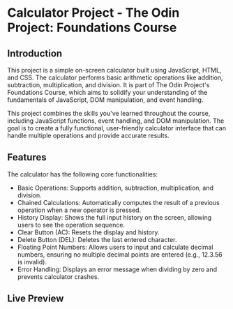 # Calculator Project - The Odin Project: Foundations Course

## Introduction
This project is a simple on-screen calculator built using JavaScript, HTML, and CSS. The calculator performs basic arithmetic operations like addition, subtraction, multiplication, and division. It is part of The Odin Project's Foundations Course, which aims to solidify your understanding of the fundamentals of JavaScript, DOM manipulation, and event handling.

This project combines the skills you've learned throughout the course, including JavaScript functions, event handling, and DOM manipulation. The goal is to create a fully functional, user-friendly calculator interface that can handle multiple operations and provide accurate results.

## Features
The calculator has the following core functionalities:
- Basic Operations: Supports addition, subtraction, multiplication, and division.
- Chained Calculations: Automatically computes the result of a previous operation when a new operator is pressed.
- History Display: Shows the full input history on the screen, allowing users to see the operation sequence.
- Clear Button (AC): Resets the display and history.
- Delete Button (DEL): Deletes the last entered character.
- Floating Point Numbers: Allows users to input and calculate decimal numbers, ensuring no multiple decimal points are entered (e.g., 12.3.56 is invalid).
- Error Handling: Displays an error message when dividing by zero and prevents calculator crashes.

## Live Preview
